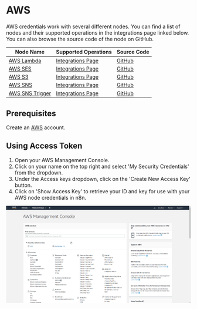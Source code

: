 # AWS

AWS credentials work with several different nodes. You can find a list of nodes and their supported operations in the integrations page linked below. You can also browse the source code of the node on GitHub.

| Node Name       | Supported Operations                                                      | Source Code                                                                                 |
|-----------------|---------------------------------------------------------------------------|---------------------------------------------------------------------------------------------|
| [AWS Lambda](../../nodes-library/nodes/AWSLambda/README.md)      | [Integrations Page](https://n8n.io/integrations/n8n-nodes-base.awsLambda)     | [GitHub](https://github.com/n8n-io/n8n/blob/master/packages/nodes-base/nodes/Aws/AwsLambda.node.ts)     |
| [AWS SES](../../nodes-library/nodes/AWSSES/README.md)         | [Integrations Page](https://n8n.io/integrations/n8n-nodes-base.awsSes)        | [GitHub](https://github.com/n8n-io/n8n/blob/master/packages/nodes-base/nodes/Aws/AwsSes.node.ts)        |
| [AWS S3](../../nodes-library/nodes/AWSS3/README.md)          | [Integrations Page](https://n8n.io/integrations/n8n-nodes-base.awsS3)         | [GitHub](https://github.com/n8n-io/n8n/tree/master/packages/nodes-base/nodes/Aws/S3)         |
| [AWS SNS](../../nodes-library/nodes/AWSSNS/README.md)         | [Integrations Page](https://n8n.io/integrations/n8n-nodes-base.awsSns)        | [GitHub](https://github.com/n8n-io/n8n/blob/master/packages/nodes-base/nodes/Aws/AwsSns.node.ts)        |
| [AWS SNS Trigger](../../nodes-library/trigger-nodes/AWSSNSTrigger/README.md) | [Integrations Page](https://n8n.io/integrations/n8n-nodes-base.awsSnsTrigger) | [GitHub](https://github.com/n8n-io/n8n/blob/master/packages/nodes-base/nodes/Aws/AwsSnsTrigger.node.ts) |


## Prerequisites

Create an [AWS](https://aws.amazon.com/) account.

## Using Access Token

1. Open your AWS Management Console.
2. Click on your name on the top right and select 'My Security Credentials' from the dropdown.
3. Under the Access keys dropdown, click on the 'Create New Access Key' button.
4. Click on 'Show Access Key' to retrieve your ID and key for use with your AWS node credentials in n8n.

![Getting AWS credentials](./using-access-token.gif)
